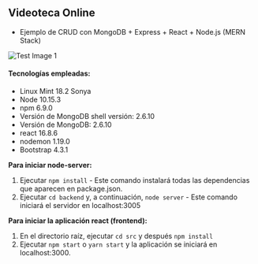## Videoteca Online
* Ejemplo de CRUD con MongoDB + Express + React + Node.js (MERN Stack)

![Test Image 1](/screenshots/Inicio.png)

#### Tecnologías empleadas:
* Linux Mint 18.2 Sonya 
* Node 10.15.3
* npm 6.9.0
* Versión de MongoDB shell versión: 2.6.10
* Versión de MongoDB: 2.6.10
* react 16.8.6
* nodemon 1.19.0
* Bootstrap 4.3.1 

**Para iniciar node-server:**

1. Ejecutar `npm install` - Este comando instalará todas las dependencias que aparecen en package.json.
3. Ejecutar `cd backend` y, a continuación, `node server` - Este comando iniciará el servidor en localhost:3005

**Para iniciar la aplicación react (frontend):**

1. En el directorio raíz, ejecutar `cd src` y después `npm install`
2. Ejecutar `npm start` o `yarn start` y la aplicación se iniciará en localhost:3000. 
